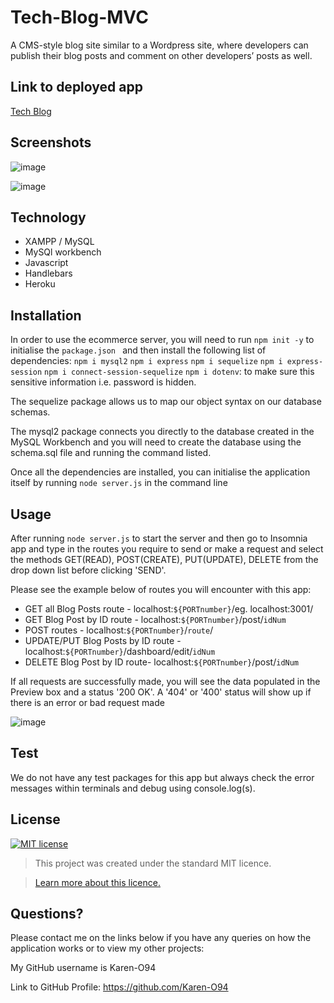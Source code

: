 # Tech-Blog-MVC
A CMS-style blog site similar to a Wordpress site, where developers can publish their blog posts and comment on other developers’ posts as well. 

## Link to deployed app
[Tech Blog]()

## Screenshots
![image]()

![image]()

## Technology
* XAMPP / MySQL
* MySQl workbench
* Javascript
* Handlebars
* Heroku

## Installation
In order to use the ecommerce server, you will need to run `npm init -y` to initialise the `package.json ` and then install the following list of dependencies:
`npm i mysql2`
`npm i express`
`npm i sequelize`
`npm i express-session`
`npm i connect-session-sequelize`
`npm i dotenv`: to make sure this sensitive information i.e. password is hidden. 

The sequelize package allows us to map our object syntax on our database schemas. 

The mysql2 package connects you directly to the database created in the MySQL Workbench and you will need to create the database using the schema.sql file and running the command listed.  

Once all the dependencies are installed, you can initialise the application itself by running `node server.js` in the command line

## Usage 
After running `node server.js` to start the server and then go to Insomnia app and type in the routes you require to send or make a request and select the methods GET(READ), POST(CREATE), PUT(UPDATE), DELETE from the drop down list before clicking 'SEND'. 

Please see the example below of routes you will encounter with this app:

* GET all Blog Posts route - localhost:`${PORTnumber}`/eg. localhost:3001/
* GET  Blog Post by ID route - localhost:`${PORTnumber}`/post/`idNum` 
* POST routes - localhost:`${PORTnumber}`/`route`/
* UPDATE/PUT Blog Posts by ID route - localhost:`${PORTnumber}`/dashboard/edit/`idNum`
* DELETE Blog Post by ID route- localhost:`${PORTnumber}`/post/`idNum`

If all requests are successfully made, you will see the data populated in the Preview box and a status '200 OK'. A '404' or '400' status will show up if there is an error or bad request made

![image](https://user-images.githubusercontent.com/74797740/111864983-2e32a680-895c-11eb-820e-ace2b95886ed.png)

## Test
We do not have any test packages for this app but always check the error messages within terminals and debug using console.log(s). 

## License
[![MIT license](https://img.shields.io/badge/License-MIT-blue.svg)](https://lbesson.mit-license.org/)

> This project was created under the standard MIT licence.

> [Learn more about this licence.](https://lbesson.mit-license.org/)


## Questions?

Please contact me on the links below if you have any queries on how the application works or to view my other projects:

My GitHub username is Karen-O94 

Link to GitHub Profile: https://github.com/Karen-O94